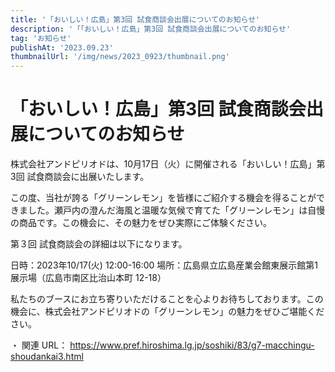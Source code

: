 ```yaml
---
title: '「おいしい！広島」第3回 試食商談会出展についてのお知らせ'
description: '「「おいしい！広島」第3回 試食商談会出展についてのお知らせ'
tag: 'お知らせ'
publishAt: '2023.09.23'
thumbnailUrl: '/img/news/2023_0923/thumbnail.png'
---
```


# 「おいしい！広島」第3回 試食商談会出展についてのお知らせ

株式会社アンドピリオドは、10月17日（火）に開催される「おいしい！広島」第3回 試食商談会に出展いたします。

この度、当社が誇る「グリーンレモン」を皆様にご紹介する機会を得ることができました。瀬戸内の澄んだ海風と温暖な気候で育てた「グリーンレモン」は自慢の商品です。この機会に、その魅力をぜひ実際にご体験ください。

第３回 試食商談会の詳細は以下になります。

日時：2023年10/17(火) 12:00-16:00
場所：広島県立広島産業会館東展示館第1展示場（広島市南区比治山本町 12-18）

私たちのブースにお立ち寄りいただけることを心よりお待ちしております。この機会に、株式会社アンドピリオドの「グリーンレモン」の魅力をぜひご堪能ください。


・ 関連 URL： https://www.pref.hiroshima.lg.jp/soshiki/83/g7-macchingu-shoudankai3.html
